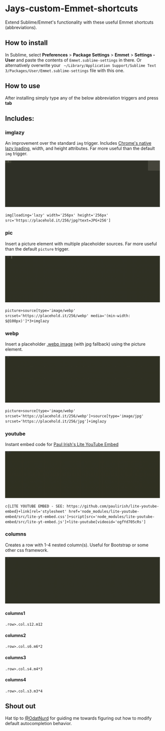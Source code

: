 # Jays-custom-Emmet-shortcuts

Extend Sublime/Emmet's functionality with these useful Emmet shortcuts (abbreviations).

## How to install
In Sublime, select **Preferences** > **Package Settings** > **Emmet** > **Settings - User** and paste the contents of ``Emmet.sublime-settings`` in there. Or alternatively overwrite your `` ~/⁨Library/Application Support/Sublime Text 3⁩/⁨Packages/User/Emmet.sublime-settings`` file with this one.

## How to use
After installing simply type any of the below abbreviation triggers and press **tab**

## Includes:

### imglazy
An improvement over the standard ``img`` trigger. Includes [Chrome's native lazy loading](https://web.dev/native-lazy-loading/), width, and height attributes. Far more useful than the default ``img`` trigger.

![](img/imglazy.gif)

``img[loading='lazy' width='256px' height='256px' src='https://placehold.it/256/jpg?text=JPG+256']``

### pic
Insert a picture element with multiple placeholder sources. Far more useful than the default ``picture`` trigger.

![](img/pic.gif)

``picture>source[type='image/webp' srcset='https://placehold.it/256/webp' media='(min-width: $@100px)']*3+imglazy``

### webp
Insert a placeholder [.webp image](https://developers.google.com/speed/webp) (with jpg fallback) using the picture element.

![](img/webp.gif)

``picture>source[type='image/webp' srcset='https://placehold.it/256/webp']+source[type='image/jpg' srcset='https://placehold.it/256/jpg']+imglazy``

### youtube
Instant embed code for [Paul Irish's Lite YouTube Embed](https://github.com/paulirish/lite-youtube-embed)

![](img/youtube.gif)

``c{LITE YOUTUBE EMBED - SEE: https://github.com/paulirish/lite-youtube-embed}+link[rel='stylesheet' href='node_modules/lite-youtube-embed/src/lite-yt-embed.css']+script[src='node_modules/lite-youtube-embed/src/lite-yt-embed.js']+lite-youtube[videoid='ogfYd705cRs']``

### columns
Creates a row with 1-4 nested column(s). Useful for Bootstrap or some other css framework.

![](img/columns.gif)

#### columns1
``.row>.col.s12.m12``

#### columns2
``.row>.col.s6.m6*2``

#### columns3
``.row>.col.s4.m4*3``

#### columns4
``.row>.col.s3.m3*4``

## Shout out
Hat tip to [@OdatNurd](https://github.com/OdatNurd) for guiding me towards figuring out how to modify default autocompletion behavior.
